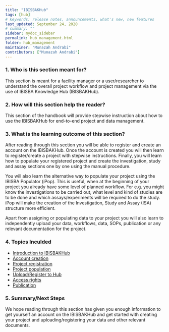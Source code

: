 ```yaml
---
title: "IBISBAKHub"
tags: [hub]
# keywords: release notes, announcements, what's new, new features
last_updated: September 24, 2020
# summary: ""
sidebar: mydoc_sidebar
permalink: hub_management.html
folder: hub_management
maintainer: "Munazah Andrabi"
contributors: ["Munazah Andrabi"]
---
```


### 1. Who is this section meant for?
This section is meant for a facility manager or a user/researcher to understand the overall project workflow and project management via the use of IBISBA Knowledge Hub (IBISBAKHub).
 
### 2. How will this section help the reader?
This section of the handbook will provide stepwise instruction about how to use the IBISBAKHub for end-to-end project and data management.
 
### 3. What is the learning outcome of this section?
After reading through this section you will be able to register and create an account on the IBISBAKHub. 
Once the account is created you will then learn to register/create a project with stepwise instructions. Finally, you will learn how to populate your registered project and create the investigation, study and assay sections one by one using the manual procedure. 
 
You will also learn the alternative way to populate your project using the IBISBA Populator (iPop). This is useful, when at the beginning of your project you already have some level of planned workflow. For e.g. you might know the investigations to be carried out, what level and kind of studies are to be done and which assays/experiments will be required to do the study. iPop will make the creation of the Investigation, Study and Assay (ISA) structure more efficient.

Apart from assigning or populating data to your project you will also learn to independently upload your data, workflows, data, SOPs, publication or any relevant documentation for the project. 

### 4. Topics Inculded

- [Introduction to IBISBAKHub](https://ibisba.github.io/handbook/hub_introduction.html)
- [Account creation](https://ibisba.github.io/handbook/hub_account_creation.html)
- [Project registration](https://ibisba.github.io/handbook/hub_project_registration.html)
- [Project population](https://ibisba.github.io/handbook/hub_project_population.html)
- [Upload/Register to Hub](https://ibisba.github.io/handbook/upload_register_hub.html)
- [Access rights](https://ibisba.github.io/handbook/hub_access_and_rights.html)
- [Publication](https://ibisba.github.io/handbook/publications.html)

### 5. Summary/Next Steps
We hope reading through this section has given you enough information to get yourself an account on the IBISBAKHub and get started with creating your project and uploading/registering your data and other relevant documents.
 
